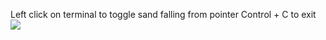Left click on terminal to toggle sand falling from pointer
Control + C to exit
![](https://i.imgur.com/N0YkUPs.png)
